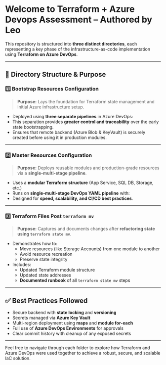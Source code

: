 # Welcome to Terraform + Azure Devops Assessment – Authored by Leo

This repository is structured into **three distinct directories**, each representing a key phase of the infrastructure-as-code implementation using **Terraform on Azure DevOps**.

---

## 📁 Directory Structure & Purpose

### 1️⃣ Bootstrap Resources Configuration

> **Purpose:** Lays the foundation for Terraform state management and initial Azure infrastructure setup.

- Deployed using **three separate pipelines** in Azure DevOps:
- This separation provides **greater control and traceability** over the early state bootstrapping.
- Ensures that remote backend (Azure Blob & KeyVault) is securely created before using it in production modules.

---

### 2️⃣ Master Resources Configuration

> **Purpose:** Deploys reusable modules and production-grade resources via a **single-multi-stage pipeline**.

- Uses a **modular Terraform structure** (App Service, SQL DB, Storage, etc.)
- Runs on **single-multi-stage DevOps YAML pipeline** with:
- Designed for **speed, scalability, and CI/CD best practices**.

---

### 3️⃣ Terraform Files Post `terraform mv`

> **Purpose:** Captures and documents changes after **refactoring state using `terraform state mv`**.

- Demonstrates how to:
  - Move resources (like Storage Accounts) from one module to another
  - Avoid resource recreation
  - Preserve state integrity
- Includes:
  - Updated Terraform module structure
  - Updated state addresses
  - **Documented runbook** of all `terraform state mv` steps

---

## ✅ Best Practices Followed

- Secure backend with **state locking** and **versioning**
- Secrets managed via **Azure Key Vault**
- Multi-region deployment using **maps** and **module for-each**
- Full use of **Azure DevOps Environments** for approvals
- Clear commit history with cleanup of any exposed secrets

---

Feel free to navigate through each folder to explore how Terraform and Azure DevOps were used together to achieve a robust, secure, and scalable IaC solution.


